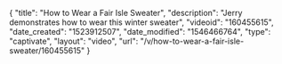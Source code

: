 {
    "title": "How to Wear a Fair Isle Sweater",
    "description": "Jerry demonstrates how to wear this winter sweater",
    "videoid": "160455615",
    "date_created": "1523912507",
    "date_modified": "1546466764",
    "type": "captivate",
    "layout": "video",
    "url": "\/v\/how-to-wear-a-fair-isle-sweater\/160455615"
}